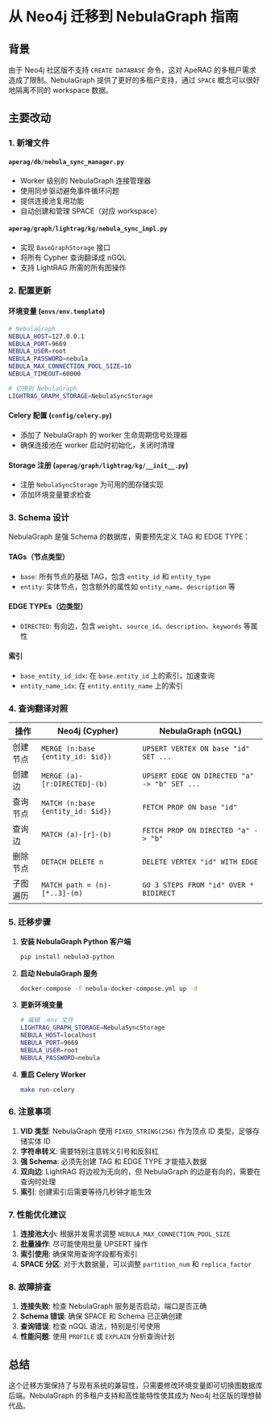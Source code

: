 # 从 Neo4j 迁移到 NebulaGraph 指南

## 背景

由于 Neo4j 社区版不支持 `CREATE DATABASE` 命令，这对 ApeRAG 的多租户需求造成了限制。NebulaGraph 提供了更好的多租户支持，通过 `SPACE` 概念可以很好地隔离不同的 workspace 数据。

## 主要改动

### 1. 新增文件

#### `aperag/db/nebula_sync_manager.py`
- Worker 级别的 NebulaGraph 连接管理器
- 使用同步驱动避免事件循环问题
- 提供连接池复用功能
- 自动创建和管理 SPACE（对应 workspace）

#### `aperag/graph/lightrag/kg/nebula_sync_impl.py`
- 实现 `BaseGraphStorage` 接口
- 将所有 Cypher 查询翻译成 nGQL
- 支持 LightRAG 所需的所有图操作

### 2. 配置更新

#### 环境变量 (`envs/env.template`)
```bash
# NebulaGraph
NEBULA_HOST=127.0.0.1
NEBULA_PORT=9669
NEBULA_USER=root
NEBULA_PASSWORD=nebula
NEBULA_MAX_CONNECTION_POOL_SIZE=10
NEBULA_TIMEOUT=60000

# 切换到 NebulaGraph
LIGHTRAG_GRAPH_STORAGE=NebulaSyncStorage
```

#### Celery 配置 (`config/celery.py`)
- 添加了 NebulaGraph 的 worker 生命周期信号处理器
- 确保连接池在 worker 启动时初始化，关闭时清理

#### Storage 注册 (`aperag/graph/lightrag/kg/__init__.py`)
- 注册 `NebulaSyncStorage` 为可用的图存储实现
- 添加环境变量要求检查

### 3. Schema 设计

NebulaGraph 是强 Schema 的数据库，需要预先定义 TAG 和 EDGE TYPE：

#### TAGs（节点类型）
- `base`: 所有节点的基础 TAG，包含 `entity_id` 和 `entity_type`
- `entity`: 实体节点，包含额外的属性如 `entity_name`、`description` 等

#### EDGE TYPEs（边类型）
- `DIRECTED`: 有向边，包含 `weight`、`source_id`、`description`、`keywords` 等属性

#### 索引
- `base_entity_id_idx`: 在 `base.entity_id` 上的索引，加速查询
- `entity_name_idx`: 在 `entity.entity_name` 上的索引

### 4. 查询翻译对照

| 操作 | Neo4j (Cypher) | NebulaGraph (nGQL) |
|------|----------------|-------------------|
| 创建节点 | `MERGE (n:base {entity_id: $id})` | `UPSERT VERTEX ON base "id" SET ...` |
| 创建边 | `MERGE (a)-[r:DIRECTED]-(b)` | `UPSERT EDGE ON DIRECTED "a" -> "b" SET ...` |
| 查询节点 | `MATCH (n:base {entity_id: $id})` | `FETCH PROP ON base "id"` |
| 查询边 | `MATCH (a)-[r]-(b)` | `FETCH PROP ON DIRECTED "a" -> "b"` |
| 删除节点 | `DETACH DELETE n` | `DELETE VERTEX "id" WITH EDGE` |
| 子图遍历 | `MATCH path = (n)-[*..3]-(m)` | `GO 3 STEPS FROM "id" OVER * BIDIRECT` |

### 5. 迁移步骤

1. **安装 NebulaGraph Python 客户端**
   ```bash
   pip install nebula3-python
   ```

2. **启动 NebulaGraph 服务**
   ```bash
   docker-compose -f nebula-docker-compose.yml up -d
   ```

3. **更新环境变量**
   ```bash
   # 编辑 .env 文件
   LIGHTRAG_GRAPH_STORAGE=NebulaSyncStorage
   NEBULA_HOST=localhost
   NEBULA_PORT=9669
   NEBULA_USER=root
   NEBULA_PASSWORD=nebula
   ```

4. **重启 Celery Worker**
   ```bash
   make run-celery
   ```

### 6. 注意事项

1. **VID 类型**: NebulaGraph 使用 `FIXED_STRING(256)` 作为顶点 ID 类型，足够存储实体 ID
2. **字符串转义**: 需要特别注意转义引号和反斜杠
3. **强 Schema**: 必须先创建 TAG 和 EDGE TYPE 才能插入数据
4. **双向边**: LightRAG 将边视为无向的，但 NebulaGraph 的边是有向的，需要在查询时处理
5. **索引**: 创建索引后需要等待几秒钟才能生效

### 7. 性能优化建议

1. **连接池大小**: 根据并发需求调整 `NEBULA_MAX_CONNECTION_POOL_SIZE`
2. **批量操作**: 尽可能使用批量 UPSERT 操作
3. **索引使用**: 确保常用查询字段都有索引
4. **SPACE 分区**: 对于大数据量，可以调整 `partition_num` 和 `replica_factor`

### 8. 故障排查

1. **连接失败**: 检查 NebulaGraph 服务是否启动，端口是否正确
2. **Schema 错误**: 确保 SPACE 和 Schema 已正确创建
3. **查询错误**: 检查 nGQL 语法，特别是引号使用
4. **性能问题**: 使用 `PROFILE` 或 `EXPLAIN` 分析查询计划

## 总结

这个迁移方案保持了与现有系统的兼容性，只需要修改环境变量即可切换图数据库后端。NebulaGraph 的多租户支持和高性能特性使其成为 Neo4j 社区版的理想替代品。 
